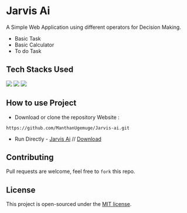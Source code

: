 # Jarvis Ai
A Simple Web Application using different operators for Decision Making.
- Basic Task 
- Basic Calculator
- To do Task

## Tech Stacks Used

<a target="_blank" href="https://www.w3schools.com/html/default.asp"><img src="https://img.shields.io/badge/html5%20-%23E34F26.svg?&style=for-the-badge&logo=html5&logoColor=white"></img></a>
<a target="_blank" href="https://www.w3schools.com/css/default.asp"><img src="https://img.shields.io/badge/css3%20-%231572B6.svg?&style=for-the-badge&logo=css3&logoColor=white"></img></a>
<a target="_blank" href="https://www.w3schools.com/js/default.asp"><img src="https://img.shields.io/badge/javascript%20-%23323330.svg?&style=for-the-badge&logo=javascript&logoColor=%23F7DF1E"></img></a>

## How to use Project
- Download or clone the repository Website : 
```
https://github.com/ManthanUgemuge/Jarvis-ai.git
```
- Run Directly - [Jarvis Ai](https://manthanugemuge.github.io/Jarvis-ai/) // [Download](https://github.com/ManthanUgemuge/Jarvis_ai/archive/refs/heads/main.zip)

## Contributing

Pull requests are welcome, feel free to ```fork``` this repo.

## License
This project is open-sourced under the [MIT license]().
